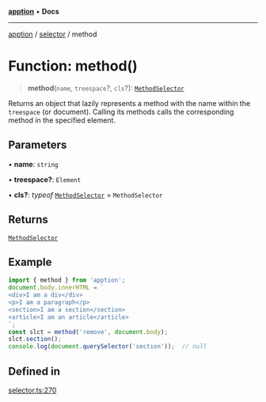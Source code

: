 [**apption**](../../README.md) • **Docs**

***

[apption](../../modules.md) / [selector](../README.md) / method

# Function: method()

> **method**(`name`, `treespace`?, `cls`?): [`MethodSelector`](../classes/MethodSelector.md)

Returns an object that lazily represents a method with the name within the `treespace` (or document).
Calling its methods calls the corresponding method in the specified element.

## Parameters

• **name**: `string`

• **treespace?**: `Element`

• **cls?**: *typeof* [`MethodSelector`](../classes/MethodSelector.md) = `MethodSelector`

## Returns

[`MethodSelector`](../classes/MethodSelector.md)

## Example

```ts
import { method } from 'apption';
document.body.innerHTML = `
<div>I am a div</div>
<p>I am a paragraph</p>
<section>I am a section</section>
<article>I am an article</article>
`;
const slct = method('remove', document.body);
slct.section();
console.log(document.querySelector('section'));  // null
```

## Defined in

[selector.ts:270](https://github.com/mksunny1/apption/blob/3d0322baa807496b8ecfb44bd80265a9049ec621/src/selector.ts#L270)
